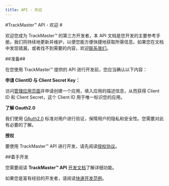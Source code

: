 ```yaml
---
title: API - 欢迎
---
```


#TrackMaster™ API - 欢迎 #

欢迎您成为 TrackMaster™ 的第三方开发者，本 API 文档是您开发的主要参考手册。我们将持续地更新并维护，以便您能方便快捷地获取所需信息。如果您在文档中发现错漏，或者找不到需要的内容，欢迎[联系我们][email]。

##准备##

在您使用 TrackMaster™ 提供的 API 进行开发前，您应当确认以下内容：

**申请 ClientID 与 Client Secret Key：**

访问[管理应用页面](http://api.trackmaster.com.cn/app/new)并申请创建一个应用，填入应用的描述信息，从而获得 Client ID 和 Client Secret，这个 Client ID 用于唯一标识您的应用。

**了解 Oauth2.0**

我们使用 [OAuth2.0] 标准对用户进行验证，保障用户的隐私和安全性。您需要对此有必要的了解。

**授权**

要使用 TrackMaster™ API 进行开发，请先阅读[授权协议][License]。

##着手开发

您需要阅读 **TrackMaster™ API** [开发文档][apiMain]了解详细功能。

如果您是富有经验的开发者，请阅读[快速开发范例][FastDev]。

[email]: mailto:api@admaster.com.cn
[OAuth2.0]: /trackmaster/v1/apiOauth/
[apiMain]: /trackmaster/v1/apiMain
[FastDev]: /trackmaster/v1/apiGetStart/
[License]: /trackmaster/v1/apiLisence
